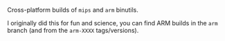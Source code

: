 Cross-platform builds of `mips` and `arm` binutils.

I originally did this for fun and science, you can find ARM builds in the `arm` branch (and from the `arm-XXXX` tags/versions).

